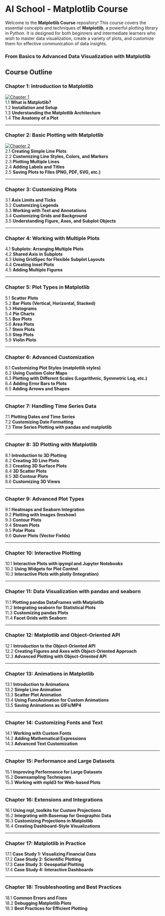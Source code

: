 # AI School - Matplotlib Course

Welcome to the **Matplotlib Course** repository! This course covers the essential concepts and techniques of **Matplotlib**, a powerful plotting library in Python. It is designed for both beginners and intermediate learners who wish to master data visualization, create a variety of plots, and customize them for effective communication of data insights.

### From Basics to Advanced Data Visualization with Matplotlib

## Course Outline

### Chapter 1: Introduction to Matplotlib <br>
[![Chapter 1](https://colab.research.google.com/assets/colab-badge.svg)](https://colab.research.google.com/github/qamarsatti/ai_school/blob/main/02_ai_fundamentals/01_basic/03_03_matplotlib/chapter_01.ipynb)<br>
1.1 **What is Matplotlib?**  
1.2 **Installation and Setup**  
1.3 **Understanding the Matplotlib Architecture**  
1.4 **The Anatomy of a Plot**  

---

### Chapter 2: Basic Plotting with Matplotlib<br>
[![Chapter 2](https://colab.research.google.com/assets/colab-badge.svg)](https://colab.research.google.com/github/qamarsatti/ai_school/blob/main/02_ai_fundamentals/01_basic/03_03_matplotlib/chapter_02.ipynb)<br>
2.1 **Creating Simple Line Plots**  
2.2 **Customizing Line Styles, Colors, and Markers**  
2.3 **Plotting Multiple Lines**  
2.4 **Adding Labels and Titles**  
2.5 **Saving Plots to Files (PNG, PDF, SVG, etc.)**  

---

### Chapter 3: Customizing Plots  
3.1 **Axis Limits and Ticks**  
3.2 **Customizing Legends**  
3.3 **Working with Text and Annotations**  
3.4 **Customizing Grids and Background**  
3.5 **Understanding Figure, Axes, and Subplot Objects**  

---

### Chapter 4: Working with Multiple Plots  
4.1 **Subplots: Arranging Multiple Plots**  
4.2 **Shared Axis in Subplots**  
4.3 **Using GridSpec for Flexible Subplot Layouts**  
4.4 **Creating Inset Plots**  
4.5 **Adding Multiple Figures**  

---

### Chapter 5: Plot Types in Matplotlib  
5.1 **Scatter Plots**  
5.2 **Bar Plots (Vertical, Horizontal, Stacked)**  
5.3 **Histograms**  
5.4 **Pie Charts**  
5.5 **Box Plots**  
5.6 **Area Plots**  
5.7 **Stem Plots**  
5.8 **Step Plots**  
5.9 **Violin Plots**  

---

### Chapter 6: Advanced Customization  
6.1 **Customizing Plot Styles (matplotlib styles)**  
6.2 **Using Custom Color Maps**  
6.3 **Plotting with Different Scales (Logarithmic, Symmetric Log, etc.)**  
6.4 **Adding Error Bars to Plots**  
6.5 **Adding Arrows and Shapes**  

---

### Chapter 7: Handling Time Series Data  
7.1 **Plotting Dates and Time Series**  
7.2 **Customizing Date Formatting**  
7.3 **Time Series Plotting with pandas and matplotlib**  

---

### Chapter 8: 3D Plotting with Matplotlib  
8.1 **Introduction to 3D Plotting**  
8.2 **Creating 3D Line Plots**  
8.3 **Creating 3D Surface Plots**  
8.4 **3D Scatter Plots**  
8.5 **3D Contour Plots**  
8.6 **Customizing 3D Views**  

---

### Chapter 9: Advanced Plot Types  
9.1 **Heatmaps and Seaborn Integration**  
9.2 **Plotting with Images (Imshow)**  
9.3 **Contour Plots**  
9.4 **Stream Plots**  
9.5 **Polar Plots**  
9.6 **Quiver Plots (Vector Fields)**  

---

### Chapter 10: Interactive Plotting  
10.1 **Interactive Plots with ipympl and Jupyter Notebooks**  
10.2 **Using Widgets for Plot Control**  
10.3 **Interactive Plots with plotly (Integration)**  

---

### Chapter 11: Data Visualization with pandas and seaborn  
11.1 **Plotting pandas DataFrames with Matplotlib**  
11.2 **Integrating seaborn for Statistical Plots**  
11.3 **Customizing pandas Plots**  
11.4 **Facet Grids with Seaborn**  

---

### Chapter 12: Matplotlib and Object-Oriented API  
12.1 **Introduction to the Object-Oriented API**  
12.2 **Creating Figures and Axes with Object-Oriented Approach**  
12.3 **Advanced Plotting with Object-Oriented API**  

---

### Chapter 13: Animations in Matplotlib  
13.1 **Introduction to Animations**  
13.2 **Simple Line Animation**  
13.3 **Scatter Plot Animation**  
13.4 **Using FuncAnimation for Custom Animations**  
13.5 **Saving Animations as GIFs/MP4**  

---

### Chapter 14: Customizing Fonts and Text  
14.1 **Working with Custom Fonts**  
14.2 **Adding Mathematical Expressions**  
14.3 **Advanced Text Customization**  

---

### Chapter 15: Performance and Large Datasets  
15.1 **Improving Performance for Large Datasets**  
15.2 **Downsampling Techniques**  
15.3 **Working with mpld3 for Web-based Plots**  

---

### Chapter 16: Extensions and Integrations  
16.1 **Using mpl_toolkits for Custom Projections**  
16.2 **Integrating with Basemap for Geographic Data**  
16.3 **Customizing Projections in Matplotlib**  
16.4 **Creating Dashboard-Style Visualizations**  

---

### Chapter 17: Matplotlib in Practice  
17.1 **Case Study 1: Visualizing Financial Data**  
17.2 **Case Study 2: Scientific Plotting**  
17.3 **Case Study 3: Geospatial Plotting**  
17.4 **Case Study 4: Interactive Dashboards**  

---

### Chapter 18: Troubleshooting and Best Practices  
18.1 **Common Errors and Fixes**  
18.2 **Debugging Matplotlib Plots**  
18.3 **Best Practices for Efficient Plotting**  